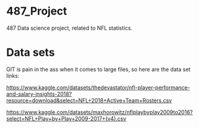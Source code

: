 # 487_Project
487 Data science project, related to NFL statistics. 


# Data sets 
 GIT is pain in the ass when it comes to large files, so here are the data set links:
 
 https://www.kaggle.com/datasets/thedevastator/nfl-player-performance-and-salary-insights-2018?resource=download&select=NFL+2018+Active+Team+Rosters.csv
 
 https://www.kaggle.com/datasets/maxhorowitz/nflplaybyplay2009to2016?select=NFL+Play+by+Play+2009-2017+(v4).csv

